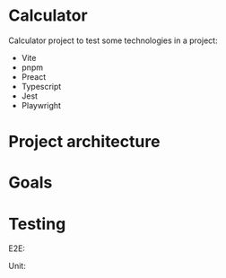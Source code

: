 # Calculator

Calculator project to test some technologies in a project:

- Vite
- pnpm
- Preact
- Typescript
- Jest
- Playwright

# Project architecture

# Goals

# Testing

E2E:

Unit:
